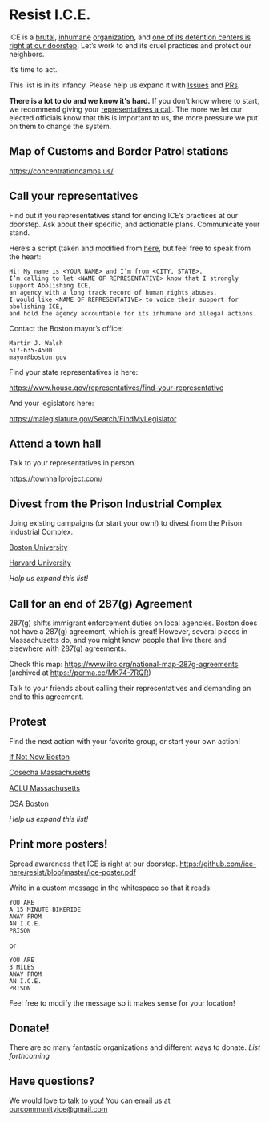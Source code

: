 # Resist I.C.E.

ICE is a [brutal](https://www.bostonmagazine.com/news/2019/07/02/ayanna-pressley-migrant-detention-centers-texas/), [inhumane](https://www.theatlantic.com/politics/archive/2019/07/border-patrols-oversight-sick-migrant-children/593224/) [organization](https://www.aclu.org/press-releases/aclu-obtains-documents-showing-widespread-abuse-child-immigrants-us-custody), and [one of its detention centers is right at our doorstep](https://www.ice.gov/detention-facility/suffolk-county-house-corrections-south-bay). Let’s work to end its cruel practices and protect our neighbors.

It’s time to act.

This list is in its infancy. Please help us expand it with [Issues](https://github.com/ice-here/resist/issues) and [PRs](https://github.com/ice-here/resist/pulls).


**There is a lot to do and we know it's hard.**
If you don't know where to start, we recommend giving your [representatives a call](#call-your-representatives). The more we let our elected officials know that this is important to us, the more pressure we put on them to change the system.

## Map of Customs and Border Patrol stations

https://concentrationcamps.us/


## Call your representatives

Find out if you representatives stand for ending ICE’s practices at our doorstep. Ask about their specific, and actionable plans. Communicate your stand.

Here’s a script (taken and modified from [here](https://breakice.org/), but feel free to speak from the heart:

```
Hi! My name is <YOUR NAME> and I’m from <CITY, STATE>. 
I’m calling to let <NAME OF REPRESENTATIVE> know that I strongly support Abolishing ICE, 
an agency with a long track record of human rights abuses. 
I would like <NAME OF REPRESENTATIVE> to voice their support for abolishing ICE, 
and hold the agency accountable for its inhumane and illegal actions.
```

Contact the Boston mayor’s office:
```
Martin J. Walsh
617-635-4500 
mayor@boston.gov
```

Find your state representatives is here:

https://www.house.gov/representatives/find-your-representative

And your legislators here:

https://malegislature.gov/Search/FindMyLegislator

## Attend a town hall
Talk to your representatives in person.

https://townhallproject.com/ 

## Divest from the Prison Industrial Complex

Joing existing campaigns (or start your own!) to divest from the Prison Industrial Complex.

[Boston University](https://www.facebook.com/BUStudentsAgainstMassIncarceration/)

[Harvard University](https://harvardprisondivest.org/)

*Help us expand this list!*

## Call for an end of 287(g) Agreement
287(g) shifts immigrant enforcement duties on local agencies. 
Boston does not have a 287(g) agreement, which is great! However, several places in Massachusetts do, and you might know people that live there and elsewhere with 287(g) agreements.

Check this map: https://www.ilrc.org/national-map-287g-agreements (archived at https://perma.cc/MK74-7RQR)

Talk to your friends about calling their representatives and demanding an end to this agreement.

## Protest
Find the next action with your favorite group, or start your own action!

[If Not Now Boston](https://www.facebook.com/ifnotnowboston/events/)

[Cosecha Massachusetts](https://www.facebook.com/pg/cosechaenmassachusetts/events/)

[ACLU Massachusetts](https://www.facebook.com/pg/aclumass/events/)

[DSA Boston](https://www.facebook.com/pg/BostonDSA/events/)

*Help us expand this list!*


## Print more posters!
Spread awareness that ICE is right at our doorstep.
https://github.com/ice-here/resist/blob/master/ice-poster.pdf

Write in a custom message in the whitespace so that it reads:
```
YOU ARE
A 15 MINUTE BIKERIDE
AWAY FROM 
AN I.C.E.
PRISON
```
or 

```
YOU ARE
3 MILES
AWAY FROM 
AN I.C.E.
PRISON
```

Feel free to modify the message so it makes sense for your location!

## Donate!

There are so many fantastic organizations and different ways to donate. 
*List forthcoming*

  
## Have questions?

We would love to talk to you! You can email us at ourcommunityice@gmail.com


